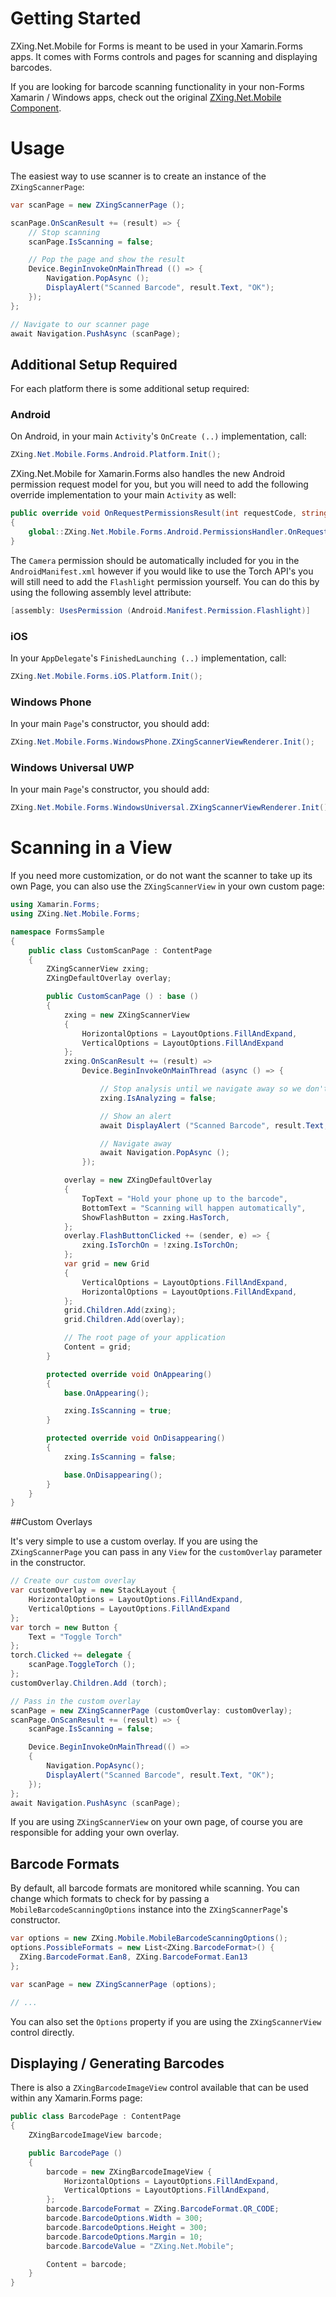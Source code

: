 # Getting Started

ZXing.Net.Mobile for Forms is meant to be used in your Xamarin.Forms apps.  It comes with Forms controls and pages for scanning and displaying barcodes.

If you are looking for barcode scanning functionality in your non-Forms Xamarin / Windows apps, check out the original [ZXing.Net.Mobile Component](https://components.xamarin.com/view/zxing.net.mobile).

# Usage

The easiest way to use scanner is to create an instance of the `ZXingScannerPage`: 

```csharp
var scanPage = new ZXingScannerPage ();

scanPage.OnScanResult += (result) => {
	// Stop scanning
    scanPage.IsScanning = false;

	// Pop the page and show the result
    Device.BeginInvokeOnMainThread (() => {
        Navigation.PopAsync ();        
        DisplayAlert("Scanned Barcode", result.Text, "OK");
    });
};

// Navigate to our scanner page
await Navigation.PushAsync (scanPage);
```


## Additional Setup Required

For each platform there is some additional setup required:

### Android 

On Android, in your main `Activity`'s `OnCreate (..)` implementation, call:

```csharp
ZXing.Net.Mobile.Forms.Android.Platform.Init();
```

ZXing.Net.Mobile for Xamarin.Forms also handles the new Android permission request model for you, but you will need to add the following override implementation to your main `Activity` as well:

```csharp
public override void OnRequestPermissionsResult(int requestCode, string[] permissions, Permission[] grantResults)
{
    global::ZXing.Net.Mobile.Forms.Android.PermissionsHandler.OnRequestPermissionsResult (requestCode, permissions, grantResults);           
}
```

The `Camera` permission should be automatically included for you in the `AndroidManifest.xml` however if you would like to use the Torch API's you will still need to add the `Flashlight` permission yourself.  You can do this by using the following assembly level attribute:

```csharp
[assembly: UsesPermission (Android.Manifest.Permission.Flashlight)]
```

### iOS

In your `AppDelegate`'s `FinishedLaunching (..)` implementation, call:

```csharp
ZXing.Net.Mobile.Forms.iOS.Platform.Init();
```


### Windows Phone
In your main `Page`'s constructor, you should add:

```csharp
ZXing.Net.Mobile.Forms.WindowsPhone.ZXingScannerViewRenderer.Init();
```

### Windows Universal UWP

In your main `Page`'s constructor, you should add:

```csharp
ZXing.Net.Mobile.Forms.WindowsUniversal.ZXingScannerViewRenderer.Init();
```



# Scanning in a View

If you need more customization, or do not want the scanner to take up its own Page, you can also use the `ZXingScannerView` in your own custom page:

```csharp
using Xamarin.Forms;
using ZXing.Net.Mobile.Forms;

namespace FormsSample
{
    public class CustomScanPage : ContentPage
    {
        ZXingScannerView zxing;
        ZXingDefaultOverlay overlay;

        public CustomScanPage () : base ()
        {
            zxing = new ZXingScannerView
            {
                HorizontalOptions = LayoutOptions.FillAndExpand,
                VerticalOptions = LayoutOptions.FillAndExpand
            };
            zxing.OnScanResult += (result) => 
                Device.BeginInvokeOnMainThread (async () => {

                    // Stop analysis until we navigate away so we don't keep reading barcodes
                    zxing.IsAnalyzing = false;

                    // Show an alert
                    await DisplayAlert ("Scanned Barcode", result.Text, "OK");

                    // Navigate away
                    await Navigation.PopAsync ();
                });

            overlay = new ZXingDefaultOverlay
            {
                TopText = "Hold your phone up to the barcode",
                BottomText = "Scanning will happen automatically",
                ShowFlashButton = zxing.HasTorch,
            };
            overlay.FlashButtonClicked += (sender, e) => {
                zxing.IsTorchOn = !zxing.IsTorchOn;
            };
            var grid = new Grid
            {
                VerticalOptions = LayoutOptions.FillAndExpand,
                HorizontalOptions = LayoutOptions.FillAndExpand,
            };
            grid.Children.Add(zxing);
            grid.Children.Add(overlay);

            // The root page of your application
            Content = grid;
        }

        protected override void OnAppearing()
        {
            base.OnAppearing();

            zxing.IsScanning = true;
        }

        protected override void OnDisappearing()
        {
            zxing.IsScanning = false;

            base.OnDisappearing();
        }
    }
}
```


##Custom Overlays

It's very simple to use a custom overlay.  If you are using the `ZXingScannerPage` you can pass in any `View` for the `customOverlay` parameter in the constructor.

```csharp
// Create our custom overlay
var customOverlay = new StackLayout {
    HorizontalOptions = LayoutOptions.FillAndExpand,
    VerticalOptions = LayoutOptions.FillAndExpand
};
var torch = new Button {
    Text = "Toggle Torch"
};
torch.Clicked += delegate {
    scanPage.ToggleTorch ();
};
customOverlay.Children.Add (torch);

// Pass in the custom overlay
scanPage = new ZXingScannerPage (customOverlay: customOverlay);
scanPage.OnScanResult += (result) => {
    scanPage.IsScanning = false;

    Device.BeginInvokeOnMainThread(() =>
    {
        Navigation.PopAsync();
        DisplayAlert("Scanned Barcode", result.Text, "OK");
    });
};
await Navigation.PushAsync (scanPage);
```

If you are using `ZXingScannerView` on your own page, of course you are responsible for adding your own overlay.


## Barcode Formats

By default, all barcode formats are monitored while scanning.  You can change which formats to check for by passing a `MobileBarcodeScanningOptions` instance into the `ZXingScannerPage`'s constructor.

```csharp
var options = new ZXing.Mobile.MobileBarcodeScanningOptions();
options.PossibleFormats = new List<ZXing.BarcodeFormat>() { 
  ZXing.BarcodeFormat.Ean8, ZXing.BarcodeFormat.Ean13 
};

var scanPage = new ZXingScannerPage (options);

// ...
```

You can also set the `Options` property if you are using the `ZXingScannerView` control directly.


## Displaying / Generating Barcodes

There is also a `ZXingBarcodeImageView` control available that can be used within any Xamarin.Forms page:

```csharp
public class BarcodePage : ContentPage
{
    ZXingBarcodeImageView barcode;

    public BarcodePage ()
    {
        barcode = new ZXingBarcodeImageView {
            HorizontalOptions = LayoutOptions.FillAndExpand,
            VerticalOptions = LayoutOptions.FillAndExpand,                   
        };
        barcode.BarcodeFormat = ZXing.BarcodeFormat.QR_CODE;
        barcode.BarcodeOptions.Width = 300;
        barcode.BarcodeOptions.Height = 300;
        barcode.BarcodeOptions.Margin = 10;
        barcode.BarcodeValue = "ZXing.Net.Mobile";

        Content = barcode;
    }
}
```
